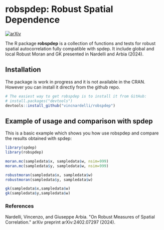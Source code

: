 # robspdep: Robust Spatial Dependence

<!-- badges: start -->
[![arXiv](https://img.shields.io/badge/arXiv-2402.07297-b31b1b.svg)](https://arxiv.org/abs/2402.07297)
<!-- badges: end -->

The R package **robspdep** is a collection of functions and tests for robust spatial autocorrelation fully compatible with spdep. It include global and local Robust Moran and GK presented in Nardelli and Arbia (2024).

## Installation
The package is work in progress and it is not available in the CRAN. However you can install it directly from the github repo.
``` r
# The easiest way to get robspdep is to install it from GitHub:
# install.packages("devtools")
devtools::install_github("vincnardelli/robspdep")
```

## Example of usage and comparison with spdep

This is a basic example which shows you how use robspdep and compare the results obtained with spdep:

``` r
library(spdep)
library(robspdep)

moran.mc(sampledata$x, sampledata$w, nsim=999)
moran.mc(sampledata$y, sampledata$w, nsim=999)

robustmoran(sampledata$x, sampledata$w)
robustmoran(sampledata$y, sampledata$w)

gk(sampledata$x,sampledata$w)
gk(sampledata$y,sampledata$w)
```


### References
Nardelli, Vincenzo, and Giuseppe Arbia. "On Robust Measures of Spatial Correlation." arXiv preprint arXiv:2402.07297 (2024).

